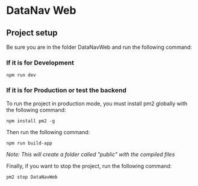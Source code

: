 # DataNav Web

## Project setup

Be sure you are in the folder DataNavWeb and run the following command:

### If it is for Development

```
npm run dev
```

### If it is for Production or test the backend

To run the project in production mode, you must install pm2 globally with the following command:
```
npm install pm2 -g
```
Then run the following command:
```
npm run build-app
```
*Note: This will create a folder called "public" with the compiled files*

Finally, if you want to stop the project, run the following command:
```
pm2 stop DataNavWeb
```